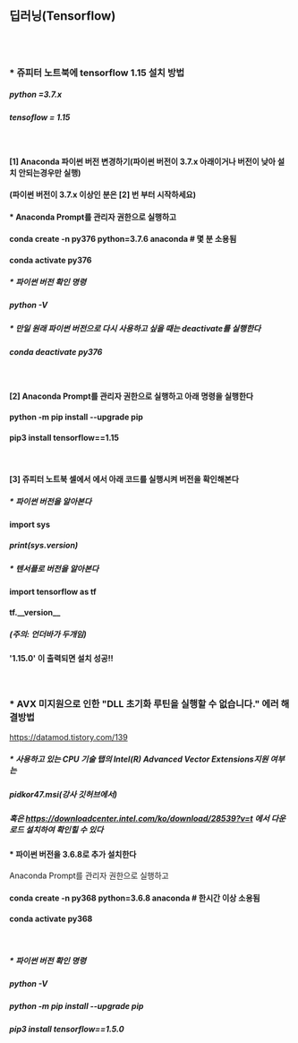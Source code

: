 ##  딥러닝(Tensorflow)
<br>
<br>

### \* 쥬피터 노트북에 tensorflow 1.15 설치 방법

##### python =3.7.x  
##### tensoflow = 1.15

<br>

#### [1] Anaconda 파이썬 버전 변경하기(파이썬 버전이 3.7.x 아래이거나 버전이 낮아 설치 안되는경우만 실행)
#### (파이썬 버전이 3.7.x 이상인 분은 [2] 번 부터 시작하세요)

#### * Anaconda Prompt를 관리자 권한으로 실행하고
#### conda create -n py376 python=3.7.6 anaconda    # 몇 분 소용됨  
#### conda activate py376

##### * 파이썬 버전 확인 명령
##### python -V
##### * 만일 원래 파이썬 버전으로 다시 사용하고 싶을 때는 deactivate를 실행한다
##### conda deactivate py376
<br>

#### [2] Anaconda Prompt를 관리자 권한으로 실행하고 아래 명령을 실행한다

#### python -m pip install --upgrade pip
#### pip3 install tensorflow==1.15
<br>

#### [3] 쥬피터 노트북 셀에서 에서 아래 코드를 실행시켜 버전을 확인해본다

##### * 파이썬 버전을 알아본다
#### import sys
##### print(sys.version)

##### * 텐서플로 버전을 알아본다
#### import tensorflow as tf
#### tf.\_\_version\_\_   
##### (주의: 언더바가 두개임) 
#### '1.15.0' 이 출력되면 설치 성공!!
<br>

### * AVX 미지원으로 인한 "DLL 초기화 루틴을 실행할 수 없습니다." 에러 해결방법 <br>
https://datamod.tistory.com/139
<br>

##### * 사용하고 있는 CPU 기술 탭의 Intel(R) Advanced Vector Extensions지원 여부는
##### pidkor47.msi(강사 깃허브에서)
##### 혹은 https://downloadcenter.intel.com/ko/download/28539?v=t 에서 다운로드 설치하여 확인힐 수 있다

#### * 파이썬 버전을 3.6.8로 추가 설치한다
Anaconda Prompt를 관리자 권한으로 실행하고
#### conda create -n py368 python=3.6.8 anaconda    # 한시간 이상 소용됨  
#### conda activate py368
<br>

##### * 파이썬 버전 확인 명령
##### python -V
##### python -m pip install --upgrade pip
##### pip3 install tensorflow==1.5.0

<br>
